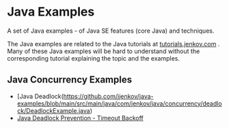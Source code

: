 # Java Examples
A set of Java examples - of Java SE features (core Java) and techniques. 

The Java examples are related to the Java tutorials at <a href="http://tutorials.jenkov.com">tutorials.jenkov.com</a> .
Many of these Java examples will be hard to understand without the corresponding tutorial explaining the topic and
the examples.



## Java Concurrency Examples

 - [Java Deadlock(https://github.com/jjenkov/java-examples/blob/main/src/main/java/com/jenkov/java/concurrency/deadlock/DeadlockExample.java) 
 - [Java Deadlock Prevention - Timeout Backoff](https://github.com/jjenkov/java-examples/blob/main/src/main/java/com/jenkov/java/concurrency/deadlock/prevention/DeadlockTimeoutExample.java)


